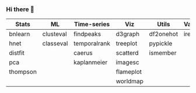 ### Hi there 👋

<!--
**erdogant/erdogant** is a ✨ _special_ ✨ repository because its `README.md` (this file) appears on your GitHub profile.

Here are some ideas to get you started:

- 🔭 I’m currently working on ...
- 🌱 I’m currently learning ...
- 👯 I’m looking to collaborate on ...
- 🤔 I’m looking for help with ...
- 💬 Ask me about ...
- 📫 How to reach me: erdogant@gmail.com
- 😄 Pronouns: ...
- ⚡ Fun fact: ...
-->


| Stats    | ML         | Time-series |Viz           | Utils      |Various  | API         |
|----------|------------|-------------|---------------|------------|---------|-------------|
|bnlearn   |clusteval   |findpeaks    |d3graph        |df2onehot   |irelease |googletrends |
|hnet      |classeval   |temporalrank |treeplot       |pypickle    |         |slacki       |
|distfit   |            |caerus       |scatterd       |ismember    |         |             |
|pca       |            |kaplanmeier  |imagesc        |            |         |             |
|thompson  |            |             |flameplot      |            |         |             |
|          |            |             |worldmap       |            |         |             |




